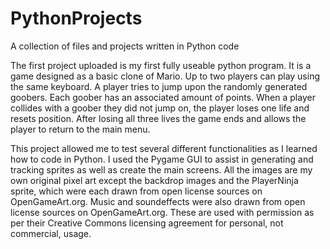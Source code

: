 # PythonProjects
A collection of files and projects written in Python code

The first project uploaded is my first fully useable python program. It is a game designed as a basic clone of Mario. 
Up to two players can play using the same keyboard. A player tries to jump upon the randomly generated goobers. Each
goober has an associated amount of points. When a player collides with a goober they did not jump on, the player loses
one life and resets position. After losing all three lives the game ends and allows the player to return to the main
menu. 

This project allowed me to test several different functionalities as I learned how to code in Python. I used the Pygame
GUI to assist in generating and tracking sprites as well as create the main screens. All the images are my own original
pixel art except the backdrop images and the PlayerNinja sprite, which were each drawn from open license sources on
OpenGameArt.org. Music and soundeffects were also drawn from open license sources on OpenGameArt.org. These are used
with permission as per their Creative Commons licensing agreement for personal, not commercial, usage.
